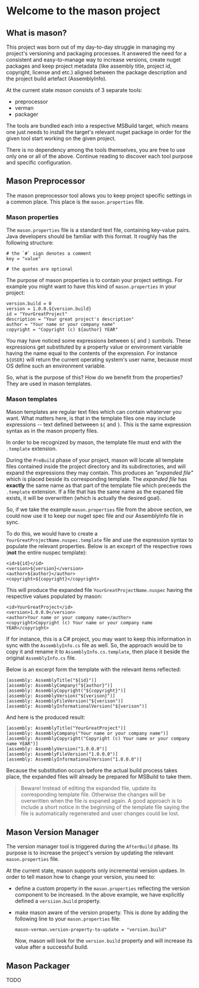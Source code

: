 # Welcome to the **mason** project

## What is mason?  

This project was born out of my day-to-day struggle in managing my project's versioning and packaging processes. It answered the need for a consistent and easy-to-manage way to increase versions, create nuget packages and keep project metadata (like assembly title, project id, copyright, license and etc.) aligned between the package description and the project build artefact (AssemblyInfo). 

At the current state *mason* consists of 3 separate tools:

 - preprocessor
 - verman
 - packager

The tools are bundled each into a respective MSBuild target, which means one just needs to install the target's relevant nuget package in order for the given tool start working on the given project. 

There is no dependency among the tools themselves, you are free to use only one or all of the above. Continue reading to discover each tool purpose and specific configuration. 

## Mason Preprocessor

The mason preprocessor tool allows you to keep project specific settings in a common place. This place is the `mason.properties` file. 

### Mason properties

The `mason.properties` file is a standard text file, containing key-value pairs. Java developers should be familiar with this format. It roughly has the following structure:

    # the `#` sign denotes a comment
    key = "value"

    # the quotes are optional

The purpose of mason properties is to contain your project settings. For example you might want to have this kind of `mason.properties` in your project:

    version.build = 0
    version = 1.0.0.${version.build}
    id = "YourGreatProject"
    description = "Your great project's description"
    author = "Your name or your company name"
    copyright = "Copyright (c) ${author} YEAR"

You may have noticed some expressions between `${` and `}` sumbols. These expressions get substituted by a property value or environment variable having the name equal to the contents of the expression. For instance `${USER}` will return the current operating system's user name, because most OS define such an environment variable.

So, what is the purpose of this? How do we benefit from the properties? 
They are used in mason templates.

### Mason templates

Mason templates are regular text files which can contain whaterver you want. 
What matters here, is that in the template files one may include expressions -- text defined betweeen `${` and `}`. This is the same expression syntax as in the mason property files.

In order to be recognized by mason, the template file must end with the `.template` extension.

During the `PreBuild` phase of your project, mason will locate all template files contained inside the project directory and its subdirectories, and will expand the expressions they may contain. This produces an *"expanded file"* which is placed beside its corresponding template. The *expanded file* has **exactly** the same name as that part of the template file which preceeds the `.template` extension. If a file that has the same name as the expaned file exists, it will be overwritten (which is actually the desired goal).

So, if we take the example `mason.properties` file from the above section, we could now use it to keep our nuget spec file and our AssemblyInfo file in sync.

To do this, we would have to create a `YourGreatProjectName.nuspec.template` file and use the expression syntax to populate the relevant properties. Below is an exceprt of the respective rows (**not** the entire nuspec template):

    <id>${id}</id>
    <version>${version}</version>
    <author>${author}</author>
    <copyright>${copyright}</copyright>

This will produce the expanded file `YourGreatProjectName.nuspec` having the respective values populated by mason: 

    <id>YourGreatProject</id>
    <version>1.0.0.0</version>
    <author>Your name or your company name</author>
    <copyright>Copyright (c) Your name or your company name YEAR</copyright>

If for instance, this is a C# project, you may want to keep this information in sync with the `AssemblyInfo.cs` file as well. So, the approach would be to copy it and rename it to `AssemblyInfo.cs.template`, then place it beside the original `AssemblyInfo.cs` file.

Below is an excerpt form the template with the relevant items reflected:

    [assembly: AssemblyTitle("${id}")]    
    [assembly: AssemblyCompany("${author}")]
    [assembly: AssemblyCopyright("${copyright}")]
    [assembly: AssemblyVersion("${verison}")]
    [assembly: AssemblyFileVersion("${verison")]
    [assembly: AssemblyInformationalVersion("${verison")]

And here is the produced result:

    [assembly: AssemblyTitle("YourGreatProject")]    
    [assembly: AssemblyCompany("Your name or your company name")]
    [assembly: AssemblyCopyright("Copyright (c) Your name or your company name YEAR")]
    [assembly: AssemblyVersion("1.0.0.0")]
    [assembly: AssemblyFileVersion("1.0.0.0")]
    [assembly: AssemblyInformationalVersion("1.0.0.0")]

Because the substitution occurs before the actual build process takes place, the expanded files will already be prepared for MSBuild to take them. 

> Beware! Instead of editing the expanded file, update its corresponding template file. Otherwise the changes will be overwritten when the file is expaned again. A good approach is to include a short notice in the beginning of the template file saying the file is automatically regenerated and user changes could be lost.

## Mason Version Manager

The version manager tool is triggered during the `AfterBuild` phase. Its purpose is to increase the project's version by updating the relevant `mason.properties` file. 

At the current state, mason supports only incremental version updaes. In order to tell mason how to change your version, you need to:

 - define a custom property in the `mason.properties` reflecting the version component to be increased. In the above example, we have explicitly defined a `versiion.build` property.

 - make mason aware of the version property. This is done by adding the following line to your `mason.properties` file: 

       mason-verman.version-property-to-update = "version.build"

   Now, mason will look for the `version.build` property and will increase its value after a successful build.

## Mason Packager

TODO

